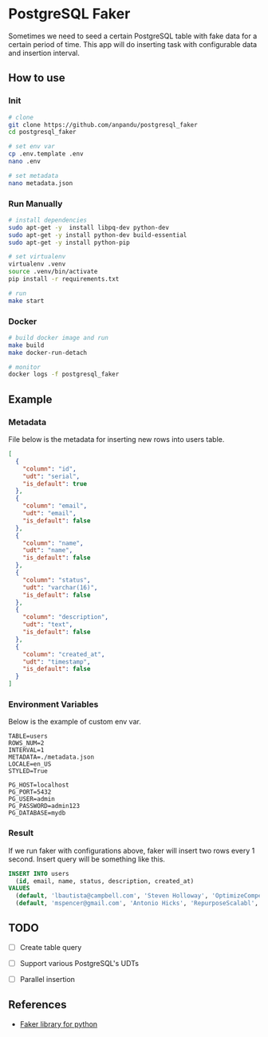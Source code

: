 # PostgreSQL Faker

Sometimes we need to seed a certain PostgreSQL table with fake data for a certain period of time. 
This app will do inserting task with configurable data and insertion interval.

## How to use

### Init

```sh
# clone
git clone https://github.com/anpandu/postgresql_faker
cd postgresql_faker

# set env var
cp .env.template .env
nano .env

# set metadata
nano metadata.json
```

### Run Manually

```sh
# install dependencies
sudo apt-get -y  install libpq-dev python-dev
sudo apt-get -y install python-dev build-essential
sudo apt-get -y install python-pip

# set virtualenv
virtualenv .venv
source .venv/bin/activate
pip install -r requirements.txt

# run
make start

```

### Docker

```sh
# build docker image and run
make build
make docker-run-detach

# monitor
docker logs -f postgresql_faker

```

## Example

### Metadata

File below is the metadata for inserting new rows into users table.

```json
[
  {
    "column": "id",
    "udt": "serial",
    "is_default": true
  },
  {
    "column": "email",
    "udt": "email",
    "is_default": false
  },
  {
    "column": "name",
    "udt": "name",
    "is_default": false
  },
  {
    "column": "status",
    "udt": "varchar(16)",
    "is_default": false
  },
  {
    "column": "description",
    "udt": "text",
    "is_default": false
  },
  {
    "column": "created_at",
    "udt": "timestamp",
    "is_default": false
  }
]
```


### Environment Variables

Below is the example of custom env var.

```properties
TABLE=users
ROWS_NUM=2
INTERVAL=1
METADATA=./metadata.json
LOCALE=en_US
STYLED=True

PG_HOST=localhost
PG_PORT=5432
PG_USER=admin
PG_PASSWORD=admin123
PG_DATABASE=mydb
```

### Result

If we run faker with configurations above, faker will insert two rows every 1 second. Insert query will be something like this.

```sql
INSERT INTO users
  (id, email, name, status, description, created_at)
VALUES
  (default, 'lbautista@campbell.com', 'Steven Holloway', 'OptimizeCompelli', 'Agreement summer people your read sell.', '2072-09-14T21:42:54.989000Z'),
  (default, 'mspencer@gmail.com', 'Antonio Hicks', 'RepurposeScalabl', 'Cover true president mother little week affect.', '2027-05-24T04:36:23.180000Z');
```


## TODO
- [ ] Create table query
- [ ] Support various PostgreSQL's UDTs
- [ ] Parallel insertion


## References
* [Faker library for python](https://github.com/joke2k/faker)


